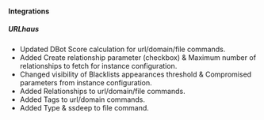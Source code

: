 
#### Integrations
##### URLhaus
- Updated DBot Score calculation for url/domain/file commands.
- Added Create relationship parameter (checkbox) & Maximum number of relationships to fetch for instance configuration.
- Changed visibility of Blacklists appearances threshold & Compromised parameters from instance configuration.
- Added Relationships to url/domain/file commands.
- Added Tags to url/domain commands.
- Added Type & ssdeep to file command.